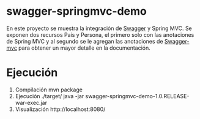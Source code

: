swagger-springmvc-demo
======================

En este proyecto se muestra la integración de [Swagger](https://developers.helloreverb.com/swagger/) y Spring MVC. Se exponen dos recursos Pais y Persona, el primero solo con las anotaciones de Spring MVC y al segundo se le agregan las anotaciones de [Swagger-mvc](https://github.com/martypitt/swagger-springmvc) para obtener un mayor detalle en la documentación.

Ejecución
======================

1.  Compilación
mvn package
2.	Ejecución
./target/ java -jar swagger-springmvc-demo-1.0.RELEASE-war-exec.jar
3.	Visualización
http://localhost:8080/

